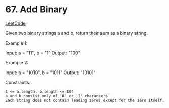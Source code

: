 # 67. Add Binary

[LeetCode](https://leetcode.com/problems/add-binary/)

Given two binary strings a and b, return their sum as a binary string.



Example 1:

Input: a = "11", b = "1"
Output: "100"

Example 2:

Input: a = "1010", b = "1011"
Output: "10101"



Constraints:

    1 <= a.length, b.length <= 104
    a and b consist only of '0' or '1' characters.
    Each string does not contain leading zeros except for the zero itself.
